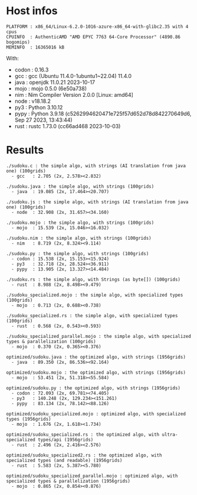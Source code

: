 # Host infos
```
PLATFORM : x86_64/Linux-6.2.0-1016-azure-x86_64-with-glibc2.35 with 4 cpus
CPUINFO  : AuthenticAMD "AMD EPYC 7763 64-Core Processor" (4890.86 bogomips)
MEMINFO  : 16365016 kB
```

With:
 - codon : 0.16.3
 - gcc   : gcc (Ubuntu 11.4.0-1ubuntu1~22.04) 11.4.0
 - java  : openjdk 11.0.21 2023-10-17
 - mojo  : mojo 0.5.0 (6e50a738)
 - nim   : Nim Compiler Version 2.0.0 [Linux: amd64]
 - node  : v18.18.2
 - py3   : Python 3.10.12
 - pypy  : Python 3.9.18 (c5262994620471e725f57d652d78d842270649d6, Sep 27 2023, 13:43:44)
 - rust  : rustc 1.73.0 (cc66ad468 2023-10-03)

# Results
```
./sudoku.c : the simple algo, with strings (AI translation from java one) (100grids)
  - gcc   : 2.705 (2x, 2.578><2.832)

./sudoku.java : the simple algo, with strings (100grids)
  - java  : 19.085 (2x, 17.464><20.707)

./sudoku.js : the simple algo, with strings (AI translation from java one) (100grids)
  - node  : 32.908 (2x, 31.657><34.160)

./sudoku.mojo : the simple algo, with strings (100grids)
  - mojo  : 15.539 (2x, 15.046><16.032)

./sudoku.nim : the simple algo, with strings (100grids)
  - nim   : 8.719 (2x, 8.324><9.114)

./sudoku.py : the simple algo, with strings (100grids)
  - codon : 15.538 (2x, 15.153><15.924)
  - py3   : 32.718 (2x, 28.524><36.911)
  - pypy  : 13.905 (2x, 13.327><14.484)

./sudoku.rs : the simple algo, with Strings (as byte[]) (100grids)
  - rust  : 8.988 (2x, 8.498><9.479)

./sudoku_specialized.mojo : the simple algo, with specialized types (100grids)
  - mojo  : 0.713 (2x, 0.688><0.738)

./sudoku_specialized.rs : the simple algo, with specialized types (100grids)
  - rust  : 0.568 (2x, 0.543><0.593)

./sudoku_specialized_parallel.mojo : the simple algo, with specialized types & parallelization (100grids)
  - mojo  : 0.370 (2x, 0.365><0.376)

optimized/sudoku.java : the optimized algo, with strings (1956grids)
  - java  : 89.350 (2x, 86.536><92.164)

optimized/sudoku.mojo : the optimized algo, with strings (1956grids)
  - mojo  : 53.451 (2x, 51.318><55.584)

optimized/sudoku.py : the optimized algo, with strings (1956grids)
  - codon : 72.093 (2x, 69.781><74.405)
  - py3   : 140.248 (2x, 129.234><151.261)
  - pypy  : 83.134 (2x, 78.142><88.126)

optimized/sudoku_specialized.mojo : optimized algo, with specialized types (1956grids)
  - mojo  : 1.676 (2x, 1.618><1.734)

optimized/sudoku_specialized.rs : the optimized algo, with ultra-specialized types/api (1956grids)
  - rust  : 2.496 (2x, 2.416><2.576)

optimized/sudoku_specialized2.rs : the optimized algo, with specialized types (and readable) (1956grids)
  - rust  : 5.583 (2x, 5.387><5.780)

optimized/sudoku_specialized_parallel.mojo : optimized algo, with specialized types & parallelization (1956grids)
  - mojo  : 0.865 (2x, 0.854><0.876)

```
